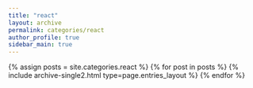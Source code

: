```yaml
---
title: "react"
layout: archive
permalink: categories/react
author_profile: true
sidebar_main: true
---
```



{% assign posts = site.categories.react %}
{% for post in posts %} {% include archive-single2.html type=page.entries_layout %} {% endfor %}